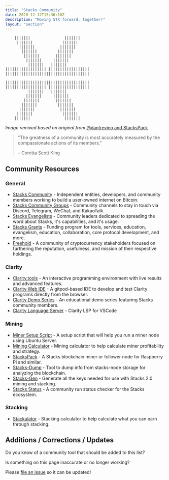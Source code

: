 ```yaml
---
title: "Stacks Community"
date: 2020-12-12T15:36:10Z
description: "Moving STX forward, together!"
layout: "section"
---
```


```none
    |||||||               |||||||
     |||||||             |||||||
      |||||||           |||||||
       |||||||         |||||||
        |||||||       |||||||
         |||||||     |||||||
          |||||||   |||||||
|||||||||||||||||| ||||||||||||||||||
|||||||||||||||||||||||||||||||||||||

|||||||||||||||||||||||||||||||||||||
|||||||||||||||||| ||||||||||||||||||
          |||||||   |||||||
         |||||||     |||||||
        |||||||       |||||||
       |||||||         |||||||
      |||||||           |||||||
     |||||||             |||||||
    |||||||               |||||||
```

*Image remixed based on original from* [@dantrevino and StacksPack](https://gitlab.com/riot.ai/stackspack)

> "The greatness of a community is most accurately measured by the compassionate actions of its members."
> 
> – Coretta Scott King

## Community Resources

### General

- [Stacks Community](https://community.blockstack.org/) - Independent entities, developers, and community members working to build a user-owned internet on Bitcoin.
- [Stacks Community Groups](https://community.blockstack.org/groups) - Community channels to stay in touch via Discord, Telegram, WeChat, and KakaoTalk.
- [Stacks Evangelists](https://community.blockstack.org/evangelists) - Community leaders dedicated to spreading the word about Stacks, it's capabilities, and it's usage.
- [Stacks Grants](https://grants.stacks.org) - Funding program for tools, services, education, evangelism, education, collaboration, core protocol development, and more.
- [Freehold](https://joinfreehold.com) - A community of cryptocurrency stakeholders focused on furthering the reputation, usefulness, and mission of their respective holdings.

### Clarity

- [Clarity.tools](http://clarity.tools/) - An interactive programming environment with live results and advanced features.
- [Clarity Web IDE](https://github.com/friedger/clarity-js-sdk/blob/feature/web-ide/packages/clarity-tutorials/README-web-ide.md) - A gitpod-based IDE to develop and test Clarity programs directly from the browser.
- [Clarity Demo Series](https://github.com/friedger/clarity-demo) - An educational demo series featuring Stacks community members.
- [Clarity Language Server](https://marketplace.visualstudio.com/items?itemName=lgalabru.clarity-lsp) - Clarity LSP for VSCode

### Mining

- [Miner Setup Script](https://github.com/AbsorbingChaos/stx-miner-script) - A setup script that will help you run a miner node using Ubuntu Server.
- [Mining Calculator](https://friedger.github.io/mining-calculator/) - Mining calculator to help calculate miner profitability and strategy.
- [StacksPack](https://gitlab.com/riot.ai/stackspack) - A Stacks blockchain miner or follower node for Raspberry Pi and similar.
- [Stacks-Dump](https://github.com/psq/stacks-dump) - Tool to dump info from stacks-node storage for analyzing the blockchain.
- [Stacks-Gen](https://github.com/psq/stacks-gen) - Generate all the keys needed for use with Stacks 2.0 mining and stacking.
- [Stacks Status](https://stacks-status.com/) - A community run status checker for the Stacks ecosystem.

### Stacking

- [Stackulator](https://www.stxstacking.com/) - Stacking calculator to help calculate what you can earn through stacking.

## Additions / Corrections / Updates

Do you know of a community tool that should be added to this list?

Is something on this page inaccurate or no longer working?

Please [file an issue](https://github.com/AbsorbingChaos/stacks101-com/issues/new) so it can be updated!